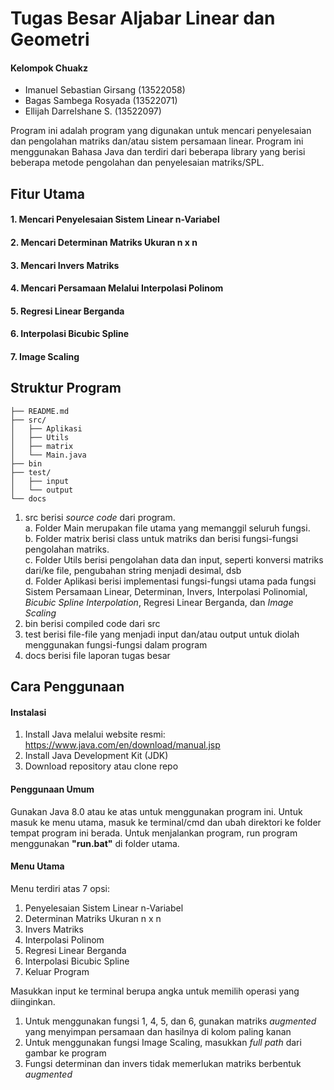 # Tugas Besar Aljabar Linear dan Geometri
#### Kelompok Chuakz
* Imanuel Sebastian Girsang (13522058)
* Bagas Sambega Rosyada (13522071)
* Ellijah Darrelshane S. (13522097) 

Program ini adalah program yang digunakan untuk mencari penyelesaian dan pengolahan matriks dan/atau 
sistem persamaan linear. Program ini menggunakan Bahasa Java dan terdiri dari beberapa library yang berisi
beberapa metode pengolahan dan penyelesaian matriks/SPL.

## Fitur Utama
#### 1. Mencari Penyelesaian Sistem Linear n-Variabel
#### 2. Mencari Determinan Matriks Ukuran n x n
#### 3. Mencari Invers Matriks
#### 4. Mencari Persamaan Melalui Interpolasi Polinom
#### 5. Regresi Linear Berganda
#### 6. Interpolasi Bicubic Spline
#### 7. Image Scaling


## Struktur Program
```
├── README.md
├── src/
│   ├── Aplikasi
│   ├── Utils
│   ├── matrix
│   └── Main.java
├── bin
├── test/
│   ├── input
│   └── output
└── docs
```

1. src berisi _source code_ dari program.\
   a. Folder Main merupakan file utama yang memanggil seluruh fungsi.\
   b. Folder matrix berisi class untuk matriks dan berisi fungsi-fungsi pengolahan matriks.\
   c. Folder Utils berisi pengolahan data dan input, seperti konversi matriks dari/ke file, pengubahan string menjadi desimal, dsb\
   d. Folder Aplikasi berisi implementasi fungsi-fungsi utama pada fungsi Sistem Persamaan Linear, Determinan, Invers, Interpolasi Polinomial, _Bicubic Spline Interpolation_, Regresi Linear Berganda, dan _Image Scaling_
3. bin berisi compiled code dari src
4. test berisi file-file yang menjadi input dan/atau output untuk diolah menggunakan fungsi-fungsi dalam program
5. docs berisi file laporan tugas besar

## Cara Penggunaan
#### Instalasi
1. Install Java melalui website resmi: https://www.java.com/en/download/manual.jsp
2. Install Java Development Kit (JDK)
3. Download repository atau clone repo


#### Penggunaan Umum
Gunakan Java 8.0 atau ke atas untuk menggunakan program ini. Untuk masuk ke menu utama, masuk ke terminal/cmd dan ubah direktori ke folder tempat program ini berada.
Untuk menjalankan program, run program menggunakan **"run.bat"** di folder utama. 

#### Menu Utama
Menu terdiri atas 7 opsi:
1. Penyelesaian Sistem Linear n-Variabel
2. Determinan Matriks Ukuran n x n
3. Invers Matriks
4. Interpolasi Polinom
5. Regresi Linear Berganda
6. Interpolasi Bicubic Spline
7. Keluar Program

Masukkan input ke terminal berupa angka untuk memilih operasi yang diinginkan.

1. Untuk menggunakan fungsi 1, 4, 5, dan 6, gunakan matriks _augmented_ yang menyimpan persamaan dan hasilnya di kolom paling kanan
2. Untuk menggunakan fungsi Image Scaling, masukkan _full path_ dari gambar ke program
3. Fungsi determinan dan invers tidak memerlukan matriks berbentuk _augmented_


